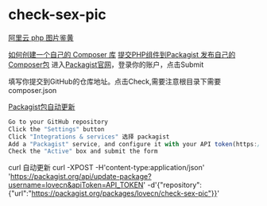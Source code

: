 # check-sex-pic
[阿里云 php 图片鉴黄](https://help.aliyun.com/document_detail/53417.html?spm=5176.7850179.6.560.9SDFE1)

[如何创建一个自己的 Composer 库](https://laravel-china.org/articles/4982/how-do-i-create-my-own-composer-library)
[提交PHP组件到Packagist 发布自己的Composer包](https://blog.tanteng.me/2016/07/submit-composer-packagist/)
进入[Packagist官网](https://packagist.org)，登录你的账户，点击Submit

填写你提交到GitHub的仓库地址。点击Check,需要注意根目录下需要 composer.json

[Packagist包自动更新](https://packagist.org/about)
```js
Go to your GitHub repository
Click the "Settings" button
Click "Integrations & services" 选择 packagist
Add a "Packagist" service, and configure it with your API token(https://packagist.org/profile/), plus your Packagist username,domain is https://packagist.org
Check the "Active" box and submit the form

```
curl 自动更新
curl -XPOST -H'content-type:application/json' 'https://packagist.org/api/update-package?username=lovecn&apiToken=API_TOKEN' -d'{"repository":{"url":"https://packagist.org/packages/lovecn/check-sex-pic"}}'
